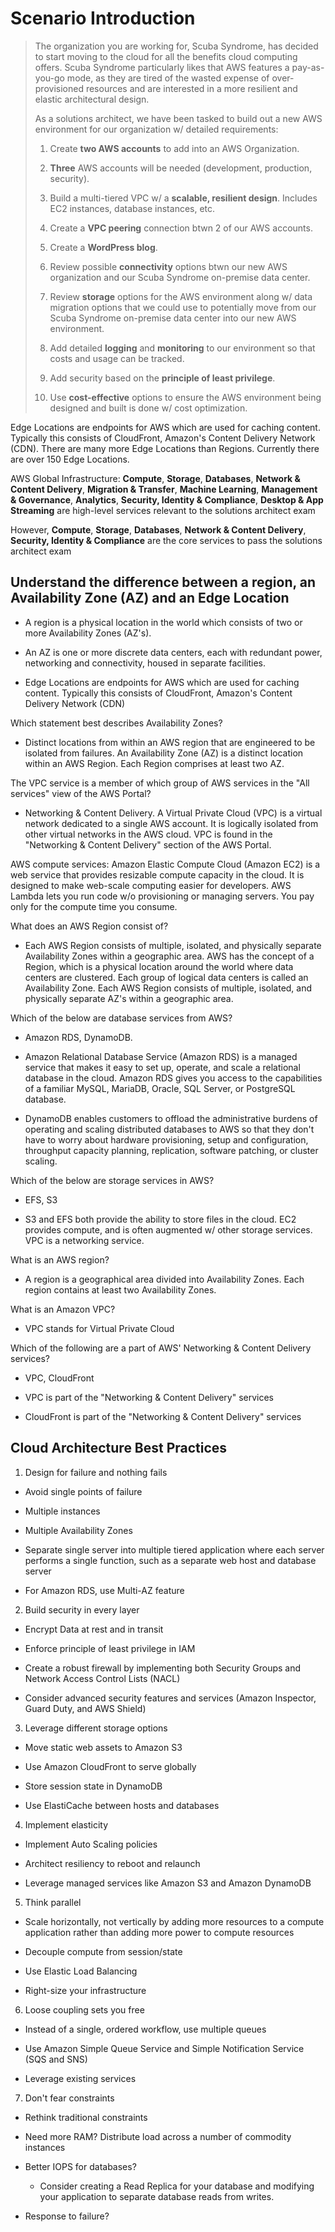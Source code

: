 # Scenario Introduction

> The organization you are working for, Scuba Syndrome, has decided to start moving to the cloud for all the benefits cloud computing offers. Scuba Syndrome particularly likes that AWS features a pay-as-you-go mode, as they are tired of the wasted expense of over-provisioned resources and are interested in a more resilient and elastic architectural design.
>
> As a solutions architect, we have been tasked to build out a new AWS environment for our organization w/ detailed requirements:
>
> 1. Create **two AWS accounts** to add into an AWS Organization.
>
> 2. **Three** AWS accounts will be needed (development, production, security).
>
> 3. Build a multi-tiered VPC w/ a **scalable, resilient design**. Includes EC2 instances, database instances, etc.
>
> 4. Create a **VPC peering** connection btwn 2 of our AWS accounts.
>
> 5. Create a **WordPress blog**.
>
> 6. Review possible **connectivity** options btwn our new AWS organization and our Scuba Syndrome on-premise data center.
>
> 7. Review **storage** options for the AWS environment along w/ data migration options that we could use to potentially move from our Scuba Syndrome on-premise data center into our new AWS environment.
>
> 8. Add detailed **logging** and **monitoring** to our environment so that costs and usage can be tracked.
>
> 9. Add security based on the **principle of least privilege**.
>
> 10. Use **cost-effective** options to ensure the AWS environment being designed and built is done w/ cost optimization.










Edge Locations are endpoints for AWS which are used for caching content. Typically this consists of CloudFront, Amazon's Content Delivery Network (CDN). There are many more Edge Locations than Regions. Currently there are over 150 Edge Locations.

AWS Global Infrastructure: **Compute**, **Storage**, **Databases**, **Network & Content Delivery**, **Migration & Transfer**, **Machine Learning**, **Management & Governance**, **Analytics**, **Security, Identity & Compliance**, **Desktop & App Streaming** are high-level services relevant to the solutions architect exam

However, **Compute**, **Storage**, **Databases**, **Network & Content Delivery**, **Security, Identity & Compliance** are the core services to pass the solutions architect exam

## Understand the difference between a region, an Availability Zone (AZ) and an Edge Location

* A region is a physical location in the world which consists of two or more Availability Zones (AZ's).

* An AZ is one or more discrete data centers, each with redundant power, networking and connectivity, housed in separate facilities.

* Edge Locations are endpoints for AWS which are used for caching content. Typically this consists of CloudFront, Amazon's Content Delivery Network (CDN)

Which statement best describes Availability Zones?

* Distinct locations from within an AWS region that are engineered to be isolated from failures. An Availability Zone (AZ) is a distinct location within an AWS Region. Each Region comprises at least two AZ.

The VPC service is a member of which group of AWS services in the "All services" view of the AWS Portal?

* Networking & Content Delivery. A Virtual Private Cloud (VPC) is a virtual network dedicated to a single AWS account. It is logically isolated from other virtual networks in the AWS cloud. VPC is found in the "Networking & Content Delivery" section of the AWS Portal.

AWS compute services: Amazon Elastic Compute Cloud (Amazon EC2) is a web service that provides resizable compute capacity in the cloud. It is designed to make web-scale computing easier for developers. AWS Lambda lets you run code w/o provisioning or managing servers. You pay only for the compute time you consume.

What does an AWS Region consist of?

* Each AWS Region consists of multiple, isolated, and physically separate Availability Zones within a geographic area. AWS has the concept of a Region, which is a physical location around the world where data centers are clustered. Each group of logical data centers is called an Availability Zone. Each AWS Region consists of multiple, isolated, and physically separate AZ's within a geographic area.

Which of the below are database services from AWS?

* Amazon RDS, DynamoDB.

* Amazon Relational Database Service (Amazon RDS) is a managed service that makes it easy to set up, operate, and scale a relational database in the cloud. Amazon RDS gives you access to the capabilities of a familiar MySQL, MariaDB, Oracle, SQL Server, or PostgreSQL database.

* DynamoDB enables customers to offload the administrative burdens of operating and scaling distributed databases to AWS so that they don't have to worry about hardware provisioning, setup and configuration, throughput capacity planning, replication, software patching, or cluster scaling.

Which of the below are storage services in AWS?

* EFS, S3

* S3 and EFS both provide the ability to store files in the cloud. EC2 provides compute, and is often augmented w/ other storage services. VPC is a networking service.

What is an AWS region?

* A region is a geographical area divided into Availability Zones. Each region contains at least two Availability Zones.

What is an Amazon VPC?

* VPC stands for Virtual Private Cloud

Which of the following are a part of AWS' Networking & Content Delivery services?

* VPC, CloudFront

* VPC is part of the "Networking & Content Delivery" services

* CloudFront is part of the "Networking & Content Delivery" services

## Cloud Architecture Best Practices

1. Design for failure and nothing fails

  * Avoid single points of failure

  * Multiple instances

  * Multiple Availability Zones

  * Separate single server into multiple tiered application where each server performs a single function, such as a separate web host and database server

  * For Amazon RDS, use Multi-AZ feature 

2. Build security in every layer

  * Encrypt Data at rest and in transit

  * Enforce principle of least privilege in IAM

  * Create a robust firewall by implementing both Security Groups and Network Access Control Lists (NACL)

  * Consider advanced security features and services (Amazon Inspector, Guard Duty, and AWS Shield)

3. Leverage different storage options

  * Move static web assets to Amazon S3

  * Use Amazon CloudFront to serve globally

  * Store session state in DynamoDB

  * Use ElastiCache between hosts and databases

4. Implement elasticity

  * Implement Auto Scaling policies

  * Architect resiliency to reboot and relaunch

  * Leverage managed services like Amazon S3 and Amazon DynamoDB

5. Think parallel

  * Scale horizontally, not vertically by adding more resources to a compute application rather than adding more power to compute resources

  * Decouple compute from session/state

  * Use Elastic Load Balancing

  * Right-size your infrastructure

6. Loose coupling sets you free

  * Instead of a single, ordered workflow, use multiple queues

  * Use Amazon Simple Queue Service and Simple Notification Service (SQS and SNS)

  * Leverage existing services

7. Don't fear constraints

  * Rethink traditional constraints

  * Need more RAM? Distribute load across a number of commodity instances

  * Better IOPS for databases?

    * Consider creating a Read Replica for your database and modifying your application to separate database reads from writes.

  * Response to failure?
